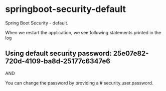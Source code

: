 # springboot-security-default
Spring Boot Security - default.

When we restart the application, we see following statements printed in the log

## Using default security password: 25e07e82-720d-4109-ba8d-25177c6347e6

AND

You can change the password by providing a # security.user.password.



